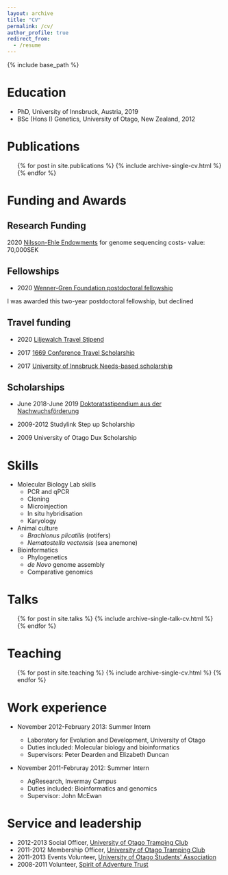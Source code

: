 ```yaml
---
layout: archive
title: "CV"
permalink: /cv/
author_profile: true
redirect_from:
  - /resume
---
```


{% include base_path %}

Education
======
* PhD, University of Innsbruck, Austria, 2019
* BSc (Hons I) Genetics, University of Otago, New Zealand, 2012


Publications
======
  <ul>{% for post in site.publications %}
    {% include archive-single-cv.html %}
  {% endfor %}</ul>


Funding and Awards
======  
Research Funding
------
2020  [Nilsson-Ehle Endowments](https://www.fysiografen.se/en/grants/grants-overview/forskningsstipendierresearch-grants/nilsson-ehle-donationerna/) for genome sequencing costs- value: 70,000SEK

Fellowships
------
* 2020 [Wenner-Gren Foundation postdoctoral fellowship](https://www.swgc.org/postdoktorsstipendier-sverige.aspx)

I was awarded this two-year postdoctoral fellowship, but declined 


Travel funding
------
* 2020  [Liljewalch Travel Stipend](https://www.uu.se/en/findscholarships/scholarship/?id=315)

* 2017 [1669 Conference Travel Scholarship](https://www.uibk.ac.at/international-relations/austauschstudierende-outgoing/auslandsstipendien.html#Konferenzreisestipendium)

* 2017 [University of Innsbruck Needs-based scholarship](https://www.uibk.ac.at/studium/organisation/kosten-foerderungen/stipendien/foerderungsstipendien/index.html.en)

Scholarships
------
* June 2018-June 2019 [Doktoratsstipendium aus der Nachwuchsförderung](https://www.uibk.ac.at/ffq/forschungsfoerderung/2018/dok-stips-2018-1.tranche/ausschreibung.html)

* 2009-2012 Studylink Step up Scholarship

* 2009 University of Otago Dux Scholarship

Skills
======
* Molecular Biology Lab skills
  * PCR and qPCR
  * Cloning
  * Microinjection
  * In situ hybridisation
  * Karyology
* Animal culture
  * *Brachionus plicatilis* (rotifers)
  * *Nematostella vectensis* (sea anemone)
* Bioinformatics
  * Phylogenetics
  * *de Novo* genome assembly
  * Comparative genomics

Talks
======
  <ul>{% for post in site.talks %}
    {% include archive-single-talk-cv.html %}
  {% endfor %}</ul>
  
Teaching
======
  <ul>{% for post in site.teaching %}
    {% include archive-single-cv.html %}
  {% endfor %}</ul>
  
Work experience
======
* November 2012-February 2013: Summer Intern
  * Laboratory for Evolution and Development, University of Otago
  * Duties included: Molecular biology and bioinformatics
  * Supervisors: Peter Dearden and Elizabeth Duncan

* November 2011-Februray 2012: Summer Intern
  * AgResearch, Invermay Campus
  * Duties included: Bioinformatics and genomics
  * Supervisor: John McEwan
  
Service and leadership
======
* 2012-2013 Social Officer, [University of Otago Tramping Club](http://www.outc.org.nz)
* 2011-2012 Membership Officer, [University of Otago Tramping Club](http://www.outc.org.nz)
* 2011-2013 Events Volunteer, [University of Otago Students' Association](http://www.ousa.org.nz/)
* 2008-2011 Volunteer, [Spirit of Adventure Trust](https://www.spiritofadventure.org.nz/)

